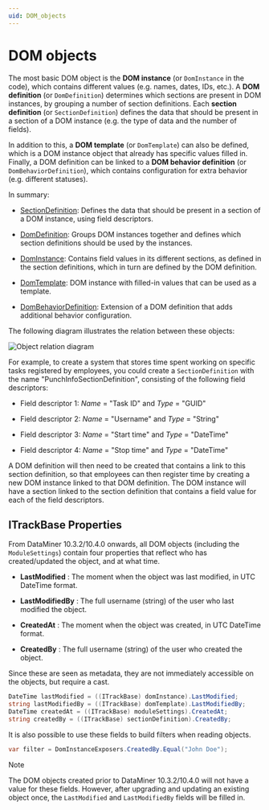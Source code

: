 ```yaml
---
uid: DOM_objects
---
```


# DOM objects

The most basic DOM object is the **DOM instance** (or `DomInstance` in the code), which contains different values (e.g. names, dates, IDs, etc.). A **DOM definition** (or `DomDefinition`) determines which sections are present in DOM instances, by grouping a number of section definitions. Each **section definition** (or `SectionDefinition`) defines the data that should be present in a section of a DOM instance (e.g. the type of data and the number of fields).

In addition to this, a **DOM template** (or `DomTemplate`) can also be defined, which is a DOM instance object that already has specific values filled in. Finally, a DOM definition can be linked to a **DOM behavior definition** (or `DomBehaviorDefinition`), which contains configuration for extra behavior (e.g. different statuses).

In summary:

- [SectionDefinition](xref:DOM_SectionDefinition): Defines the data that should be present in a section of a DOM instance, using field descriptors.

- [DomDefinition](xref:DomDefinition): Groups DOM instances together and defines which section definitions should be used by the instances.

- [DomInstance](xref:DomInstance): Contains field values in its different sections, as defined in the section definitions, which in turn are defined by the DOM definition.

- [DomTemplate](xref:DomTemplate): DOM instance with filled-in values that can be used as a template.

- [DomBehaviorDefinition](xref:DomBehaviorDefinition): Extension of a DOM definition that adds additional behavior configuration.

The following diagram illustrates the relation between these objects:

![Object relation diagram](~/user-guide/images/DOM_Object_Relations_Simplified.jpg)

For example, to create a system that stores time spent working on specific tasks registered by employees, you could create a `SectionDefinition` with the name "PunchInfoSectionDefinition", consisting of the following field descriptors:

- Field descriptor 1: *Name* = "Task ID" and *Type* = "GUID"

- Field descriptor 2: *Name* = "Username" and *Type* = "String"

- Field descriptor 3: *Name* = "Start time" and *Type* = "DateTime"

- Field descriptor 4: *Name* = "Stop time" and *Type* = "DateTime"

A DOM definition will then need to be created that contains a link to this section definition, so that employees can then register time by creating a new DOM instance linked to that DOM definition. The DOM instance will have a section linked to the section definition that contains a field value for each of the field descriptors.

## ITrackBase Properties

From DataMiner 10.3.2/10.4.0 onwards, all DOM objects (including the `ModuleSettings`) contain four properties that reflect who has created/updated the object, and at what time.

- **LastModified** : The moment when the object was last modified, in UTC DateTime format.

- **LastModifiedBy** : The full username (string) of the user who last modified the object.

- **CreatedAt** : The moment when the object was created, in UTC DateTime format.

- **CreatedBy** : The full username (string) of the user who created the object.

Since these are seen as metadata, they are not immediately accessible on the objects, but require a cast.

```csharp
DateTime lastModified = ((ITrackBase) domInstance).LastModified;
string lastModifiedBy = ((ITrackBase) domTemplate).LastModifiedBy;
DateTime createdAt = ((ITrackBase) moduleSettings).CreatedAt;
string createdBy = ((ITrackBase) sectionDefinition).CreatedBy;
```

It is also possible to use these fields to build filters when reading objects.

```csharp
var filter = DomInstanceExposers.CreatedBy.Equal("John Doe");
```

> [!NOTE]
> The DOM objects created prior to DataMiner 10.3.2/10.4.0 will not have a value for these fields. However, after upgrading and updating an existing object once, the `LastModified` and `LastModifiedBy` fields will be filled in.

